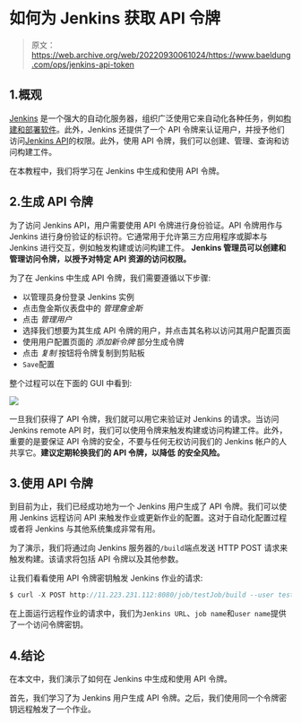 # 如何为 Jenkins 获取 API 令牌

> 原文：<https://web.archive.org/web/20220930061024/https://www.baeldung.com/ops/jenkins-api-token>

## 1.概观

[Jenkins](/web/20221229072807/https://www.baeldung.com/linux/jenkins-install-run) 是一个强大的自动化服务器，组织广泛使用它来自动化各种任务，例如[构建和部署软件](/web/20221229072807/https://www.baeldung.com/category/devops)。此外，Jenkins 还提供了一个 API 令牌来认证用户，并授予他们访问[Jenkins API](https://web.archive.org/web/20221229072807/https://www.jenkins.io/doc/book/using/remote-access-api/)的权限。此外，使用 API 令牌，我们可以创建、管理、查询和访问构建工件。

在本教程中，我们将学习在 Jenkins 中生成和使用 API 令牌。

## 2.生成 API 令牌

为了访问 Jenkins API，用户需要使用 API 令牌进行身份验证。API 令牌用作与 Jenkins 进行身份验证的标识符。它通常用于允许第三方应用程序或脚本与 Jenkins 进行交互，例如触发构建或访问构建工件。 **Jenkins 管理员可以创建和管理访问令牌，以授予对特定 API 资源的访问权限。**

为了在 Jenkins 中生成 API 令牌，我们需要遵循以下步骤:

*   以管理员身份登录 Jenkins 实例
*   点击詹金斯仪表盘中的 *管理詹金斯*
*   点击 *管理用户*
*   选择我们想要为其生成 API 令牌的用户，并点击其名称以访问其用户配置页面
*   使用用户配置页面的 *添加新令牌* 部分生成令牌
*   点击 *复制* 按钮将令牌复制到剪贴板
*   `Save`配置

整个过程可以在下面的 GUI 中看到:

[![](img/a0f0dd36784de4b78669a10af25bce04.png)](/web/20221229072807/https://www.baeldung.com/wp-content/uploads/2022/12/tokenKey.png)

一旦我们获得了 API 令牌，我们就可以用它来验证对 Jenkins 的请求。当访问 Jenkins remote API 时，我们可以使用令牌来触发构建或访问构建工件。此外，重要的是要保证 API 令牌的安全，不要与任何无权访问我们的 Jenkins 帐户的人共享它。**建议定期轮换我们的 API 令牌，以降低** **的安全风险。**

## 3.使用 API 令牌

到目前为止，我们已经成功地为一个 Jenkins 用户生成了 API 令牌。我们可以使用 Jenkins 远程访问 API 来触发作业或更新作业的配置。这对于自动化配置过程或者将 Jenkins 与其他系统集成非常有用。

为了演示，我们将通过向 Jenkins 服务器的`/build`端点发送 HTTP POST 请求来触发构建。该请求将包括 API 令牌以及其他参数。

让我们看看使用 API 令牌密钥触发 Jenkins 作业的请求:

```java
$ curl -X POST http://11.223.231.112:8080/job/testJob/build --user testuser:1100a338c975eb40189c3fe2cf580b2bdf
```

在上面运行远程作业的请求中，我们为`Jenkins URL`、`job name`和`user name`提供了一个访问令牌密钥。

## 4.结论

在本文中，我们演示了如何在 Jenkins 中生成和使用 API 令牌。

首先，我们学习了为 Jenkins 用户生成 API 令牌。之后，我们使用同一个令牌密钥远程触发了一个作业。